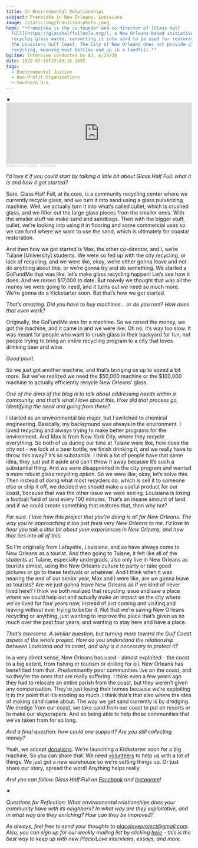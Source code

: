 ```yaml
---
title: On Environmental Relationships
subject: Franziska in New Orleans, Louisiana
image: /static/img/franziska-photo.jpeg
hook: "*Franziska is the co-founder and co-director of [Glass Half
  Full](https://glasshalffullnola.org/), a New Orleans-based initiative that
  recycles glass waste, converting it into sand to be used for restoration of
  the Louisiana Gulf Coast. The City of New Orleans does not provide glass
  recycling, meaning most bottles end up in a landfill.*"
byLine: Interview conducted by AJ, 6/28/20
date: 2020-07-15T19:43:16.169Z
tags:
  - Environmental Justice
  - Non-Profit Organizations
  - Southern U.S.
---
```

<div>✷</div>

<iframe width="100%" height="166" scrolling="no" frameborder="no" allow="autoplay" src="https://w.soundcloud.com/player/?url=https%3A//api.soundcloud.com/tracks/858578695&color=%23ff5500&auto_play=false&hide_related=false&show_comments=true&show_user=true&show_reposts=false&show_teaser=true"></iframe><div style="font-size: 10px; color: #cccccc;line-break: anywhere;word-break: normal;overflow: hidden;white-space: nowrap;text-overflow: ellipsis; font-family: Interstate,Lucida Grande,Lucida Sans Unicode,Lucida Sans,Garuda,Verdana,Tahoma,sans-serif;font-weight: 100;"><a href="https://soundcloud.com/place-love-project" title="Place/Love Project" target="_blank" style="color: #cccccc; text-decoration: none;">Place/Love Project</a> · <a href="https://soundcloud.com/place-love-project/franziska" title="Franziska" target="_blank" style="color: #cccccc; text-decoration: none;">Franziska</a></div>

*I’d love it if you could start by talking a little bit about Glass Half Full: what it is and how it got started?*

Sure. Glass Half Full, at its core, is a community recycling center where we currently recycle glass, and we turn it into sand using a glass pulverizing machine. Well, we actually turn it into what’s called cullet, which is crushed glass, and we filter out the large glass pieces from the smaller ones. With the smaller stuff we make sand and sandbags. Then with the bigger stuff, cullet, we’re looking into using it in flooring and some commercial uses so we can fund where we want to use the sand, which is ultimately for coastal restoration.

And then how we got started is Max, the other co-director, and I, we’re Tulane \[University] students. We were so fed up with the city recycling, or lack of recycling, and we were like, okay, we’re either gonna leave and not do anything about this, or we’re gonna try and do something. We started a GoFundMe that was like, let’s make glass recycling happen! Let’s see how it does. And we raised $17,000 to date. But naively we thought that was all the money we were going to need, and it turns out we need so much more. We’re gonna do a Kickstarter soon. But that’s how we got started.

*That’s amazing. Did you have to buy machines... or do you rent? How does that even work?*

Originally, the GoFundMe was for a machine. So we raised the money, we got the machine, and it came in and we were like: Oh no, it’s way too slow. It was meant for people who want to crush glass in their backyard for fun, not people trying to bring an entire recycling program to a city that loves drinking beer and wine.

*Good point.*

So we just got another machine, and that’s bringing us up to speed a bit more. But we’ve realized we need the $50,000 machine or the $100,000 machine to actually efficiently recycle New Orleans’ glass.

*One of the aims of the blog is to talk about addressing needs within a community, and that’s what I love about this. How did that process go, identifying the need and going from there?*

I started as an environmental bio major, but I switched to chemical engineering. Basically, my background was always in the environment. I loved recycling and always trying to make better programs for the environment. And Max is from New York City, where they recycle everything. So both of us during our time at Tulane were like, how does the city not - we look at a beer bottle, we finish drinking it, and we really have to throw this away? It’s so substantial. I think a lot of people have that same idea, they just put it aside and can’t throw it away because it’s such a substantial thing. And we were disappointed in the city program and wanted a more robust glass recycling option. So we were like, okay, let’s solve this. Then instead of doing what most recyclers do, which is sell it to someone else or ship it off, we decided we should make a useful product for our coast, because that was the other issue we were seeing. Louisiana is losing a football field of land every 100 minutes. That’s an insane amount of land, and if we could create something that restores that, then why not?

*For sure. I love how this project that you’re doing is all for New Orleans. The way you’re approaching it too just feels very New Orleans to me. I’d love to hear you talk a little bit about your experiences in New Orleans, and how that ties into all of this.*

So I’m originally from Lafayette, Louisiana, and so have always come to New Orleans as a tourist. And then going to Tulane, it felt like all of the students at Tulane, especially undergrads, also only live in New Orleans as tourists almost, using the New Orleans culture to party or take good pictures or go to these festivals or whatever. And I think when it was nearing the end of our senior year, Max and I were like, are we gonna leave as tourists? Are we just gonna leave New Orleans as if we kind of never lived here? I think we both realized that recycling issue and saw a place where we could help out and actually make an impact on the city where we’ve lived for four years now, instead of just coming and visiting and leaving without ever trying to better it. Not that we’re saving New Orleans recycling or anything, just wanting to improve the place that’s given us so much over the past four years, and wanting to stay here and have a place.

*That’s awesome. A similar question, but turning more toward the Gulf Coast aspect of the whole project. How do you understand the relationship between Louisiana and its coast, and why is it necessary to protect it?*

In a very direct sense, New Orleans has used - almost exploited - the coast to a big extent, from fishing or tourism or drilling for oil. New Orleans has benefitted from that. Predominantly poor communities live on the coast, and so they’re the ones that are really suffering. I think even a few years ago they had to relocate an entire parish from the coast, but they weren’t given any compensation. They’re just losing their homes because we’re exploiting it to the point that it’s eroding so much. I think that’s that also where the idea of making sand came about. The way we get sand currently is by dredging. We dredge from our coast, we take sand from our coast to put on resorts or to make our skyscrapers. And so being able to help those communities that we’ve taken from for so long.

*And a final question: how could one support? Are you still collecting money?*

Yeah, we accept [donations](https://glasshalffullnola.org/donate). We’re launching a Kickstarter soon for a big machine. So you can share that. We need [volunteers](https://glasshalffullnola.org/volunteer) to help us with a lot of things. We just got a new warehouse so we’re setting things up. Or just share our story, spread the word! Anything helps really.

*And you can follow Glass Half Full on [Facebook](https://www.facebook.com/glasshalffullnola) and [Instagram](https://www.instagram.com/glasshalffull.nola/)!*

<div>✷</div>

*Questions for Reflection: What environmental relationships does your community have with its neighbors? In what way are they exploitative, and in what way are they enriching? How can they be improved?*

*As always, feel free to send your thoughts to [placeloveproject@gmail.com](mailto:placeloveproject@gmail.com). Also, you can sign up for our weekly mailing list by clicking [here](https://placeloveproject.substack.com/welcome) - this is the best way to keep up with new Place/Love interviews, essays, and more.*